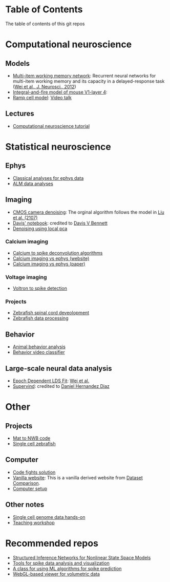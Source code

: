 # Table of Contents
The table of contents of this git repos

# Computational neuroscience

## Models
* [Multi-item working memory network](https://github.com/zqwei/Multi-item-Working-Memory-Network): Recurrent neural networks for multi-item working memory and its capacity in a delayed-response task ([Wei et al., J. Neurosci., 2012](https://www.researchgate.net/publication/230678521_From_Distributed_Resources_to_Limited_Slots_in_Multiple-Item_Working_Memory_A_Spiking_Network_Model_with_Normalization))
* [Integral-and-fire model of mouse V1-layer 4](https://github.com/zqwei/LIF_Vis_model): 
* [Ramp cell model](https://github.com/zqwei/ramp_cell_model): [Video talk](https://www.youtube.com/watch?v=RQzRmHeNI3g&index=30&list=PL9YzmV9joj3FNsAV2S_cKxY8Ik_-YlQfu)

## Lectures
* [Computational neuroscience tutorial](https://github.com/zqwei/Computational_neuroscience_tutorial)

# Statistical neuroscience

## Ephys
* [Classical analyses for ephys data](https://github.com/zqwei/explore_ephys_data)
* [ALM data analyses](https://github.com/zqwei/TLDS_ALM_Data)

## Imaging
* [CMOS camera denoising](https://github.com/zqwei/cmos_denoise): The orginal algorithm follows the model in [Liu et al. (2107)](https://github.com/HuanglabPurdue/NCS)
* [Davis' notebook](https://github.com/d-v-b/notebooks): credited to [Davis V Bennett](https://github.com/d-v-b)
* [Denoising using local pca](https://github.com/zqwei/denoiseLocalPCA)
### Calcium imaging
* [Calcium to spike deconvolution algorithms](https://github.com/zqwei/Ca-Imaging-Deconv-List)
* [Calcium imaging vs ephys (website)](https://github.com/zqwei/Neural-Recording-Methodology-Comparison)
* [Calcium imaging vs ephys (paper)](https://github.com/zqwei/Ephys_imaging_comparison)
### Voltage imaging
* [Voltron to spike detection](https://github.com/zqwei/spike-detection-voltron)

### Projects
* [Zebrafish spinal cord deveolopment](https://github.com/zqwei/Zebrafish_spinal_cord_development)
* [Zebrafish data processing](https://github.com/zqwei/fish_processing)

## Behavior
* [Animal behavior analysis](https://github.com/zqwei/Animal_behavior_analysis)
* [Behavior video classifier](https://github.com/zqwei/BehaviorVideoClassifier)

## Large-scale neural data analysis
* [Epoch Dependent LDS Fit](https://github.com/zqwei/Epoch-Dependent-LDS-Fit): [Wei et al.](https://www.biorxiv.org/content/early/2018/07/25/376830)
* [Supervind](https://github.com/dhernandd/supervind): credited to [Daniel Hernandez Diaz](https://github.com/dhernandd)

# Other
## Projects
* [Mat to NWB code](https://github.com/zqwei/Mat2NWB_Dataset_Cai-4)
* [Single cell zebrafish](https://github.com/zqwei/single_cell_zebrafish)

## Computer
* [Code fights solution](https://github.com/zqwei/code-fights-solution)
* [Vanilla website](https://github.com/zqwei/vanilla_website): This is a vanilla derived website from [Dataset Comparison](https://github.com/zqwei/Neural-Recording-Methodology-Comparison).
* [Computer setup](https://github.com/zqwei/computer_setup)

## Other notes
* [Single cell genome data hands-on](https://github.com/zqwei/single-cell-workshop-notes)
* [Teaching workshop](https://github.com/zqwei/Teaching_workshop/blob/master/Teaching_Workshop.md)

# Recommended repos
* [Structured Inference Networks for Nonlinear State Space Models](https://github.com/clinicalml/structuredinference)
* [Tools for spike data analysis and visualization](https://github.com/KordingLab/spykes)
* [A class for using ML algorithms for spike prediction](https://github.com/KordingLab/spykesML)
* [WebGL-based viewer for volumetric data](https://github.com/zqwei/neuroglancer)


<!---
--->

